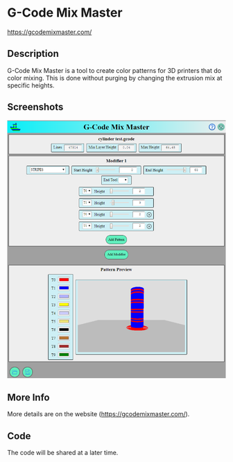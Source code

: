 ﻿# G-Code Mix Master

https://gcodemixmaster.com/

## Description

G-Code Mix Master is a tool to create color patterns for 3D printers that do color mixing. This is done without purging by changing the extrusion mix at specific heights.

## Screenshots

![No Screenshot :-(](/screenshot1.png)

## More Info

More details are on the website (https://gcodemixmaster.com/).

## Code

The code will be shared at a later time.
